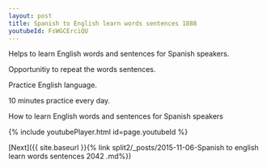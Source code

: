 ```yaml
---
layout: post
title: Spanish to English learn words sentences 1888 
youtubeId: FsWGCErciQU
---
```

 
 
Helps to learn English words and sentences for Spanish speakers.

Opportunitiy to repeat the words sentences. 

Practice English language. 
 
10 minutes practice every day. 
 
How to learn English words and sentences for Spanish speakers 
 
{% include youtubePlayer.html id=page.youtubeId %}
 
 
[Next]({{ site.baseurl }}{% link  split2/_posts/2015-11-06-Spanish to english learn words sentences 2042 .md%})
 
